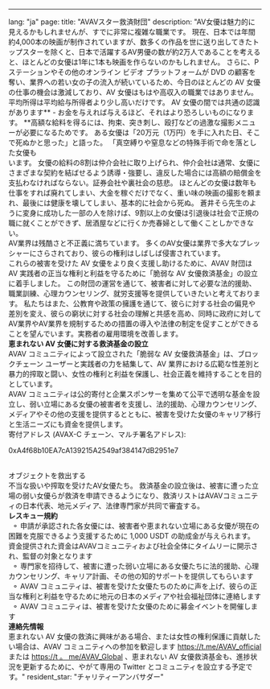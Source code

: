 ---
lang: "ja"
page:
  title: "AVAVスター救済財団"
  description: "AV女優は魅力的に見えるかもしれませんが、すでに非常に複雑な職業です。 現在、日本では年間約4,000本の映画が制作されていますが、数多くの作品を世に送り出してきたトップスターを除くと、日本で活躍するAV男優の数が約2万人であることを考えると、ほとんどの女優は1年に1本も映画を作らないのかもしれません。 さらに、P ステーションやその他のオンライン ビデオ プラットフォームが DVD の顧客を奪い、業界への若い女の子の流入が続いているため、今日のほとんどの AV 女優の仕事の機会は激減しており、AV 女優はもはや高収入の職業ではありません。平均所得は平均給与所得者より少し高いだけです。
AV 女優の間では共通の認識があります** - お金を与えれば与えるほど、それはより恐ろしいものになります。 **高額な給料を得るには、拘束、突き刺し、殴打などの過激な撮影メニューが必要になるためです。 ある女優は「20万元（1万円）を手に入れた日、そこで死ぬかと思った」と語った。 「真空縛りや窒息などの特殊手術で命を落とした女優も<br> います。
女優の給料の8割は仲介会社に取り上げられ、仲介会社は通常、女優にさまざまな契約を結ばせるよう誘導・強要し、違反した場合には高額の賠償金を支払わなければならない。証券会社や裏社会の慈悲。
ほとんどの女優は数年も仕事をすれば廃れてしまい、大金を稼ぐだけでなく、重い味の映画の撮影を頼まれ、最後には健康を壊してしまい、基本的に社会から死ぬ。 蒼井そら先生のように変身に成功した一部の人を除けば、9割以上の女優は引退後は社会で正規の職に就くことができず、居酒屋などに行くか売春婦として働くことしかできない。 <br>
AV業界は残酷さと不正義に満ちています。 多くのAV女優は業界で多大なプレッシャーにさらされており、彼らの権利はしばしば侵害されています。 <br>
これらの被害を受けた AV 女優をより良く支援し助けるために、AVAV 財団は AV 実践者の正当な権利と利益を守るために「脆弱な AV 女優救済基金」の設立に着手しました。 この財団の運営を通じて、被害者に対して必要な法的援助、職業訓練、心理カウンセリング、就労支援等を提供していきたいと考えております。 私たちはまた、公教育や政策の擁護を通じて、彼らに対する社会の偏見や差別を変え、彼らの窮状に対する社会の理解と共感を高め、同時に政府に対してAV業界やAV業界を規制するための措置の導入や法律の制定を促すことができることを望んでいます。実務者の雇用環境を改善します。 <br>
<b>恵まれない AV 女優に対する救済基金の設立</b><br>
AVAV コミュニティによって設立された「脆弱な AV 女優救済基金」は、ブロックチェーン ユーザーと実践者の力を結集して、AV 業界における広範な性差別と暴力的搾取と闘い、女性の権利と利益を保護し、社会正義を維持することを目的としています。 <br>
AVAV コミュニティは公的寄付と企業スポンサーを集めて公平で透明な基金を設立し、弱い立場にある女優の被害者を支援し、法的援助、心理カウンセリング、メディアやその他の支援を提供するとともに、被害を受けた女優のキャリア移行と生活ニーズにも資金を提供します。 <br>
寄付アドレス (AVAX-C チェーン、マルチ署名アドレス):<br>
<p class='text-center text-cred'>0xA4f68b10EA7cA139215A2549af384147dB2951e7</p><br>
オブジェクトを救出する<br>
不当な扱いや搾取を受けたAV女優たち。 救済基金の設立後は、被害に遭った立場の弱い女優らが救済を申請できるようになり、救済リストはAVAVコミュニティの日本代表、地元メディア、法律専門家が共同で審査する。 <br><b>レスキュー規約</b><br>&nbsp;&nbsp;&#9900; 申請が承認された各女優には、被害者や恵まれない立場にある女優が現在の困難を克服できるよう支援するために 1,000 USDT の助成金が与えられます。 資金提供された資金はAVAVコミュニティおよび社会全体にタイムリーに開示され、監督の対象となります<br>&nbsp;&nbsp;&#9900; 専門家を招待して、被害に遭った弱い立場にある女優たちに法的援助、心理カウンセリング、キャリア計画、その他の知的サポートを提供してもらいます<br>
&nbsp;&nbsp;&#9900; AVAV コミュニティは、被害を受けた女優たちのために声を上げ、彼らの正当な権利と利益を守るために地元の日本のメディアや社会福祉団体に連絡します<br>
&nbsp;&nbsp;&#9900; AVAV コミュニティは、被害を受けた女優のために募金イベントを開催します<br>
<b>連絡先情報</b><br>
恵まれない AV 女優の救済に興味がある場合、または女性の権利保護に貢献したい場合は、AVAV コミュニティへの参加を歓迎します <a href='https://t.me/AVAV_official' target='_blank' class='text-cred '>https://t.me/AVAV_official</a> または <a href='https://t.me/AVAV_Global' target='_blank' class='text-cred'>https://t 。 me/AVAV_Global</a> 、恵まれない AV 女優救済基金も、進捗状況を更新するために、やがて専用の Twitter とコミュニティを設立する予定です。"
  resident_star: "チャリティーアンバサダー"